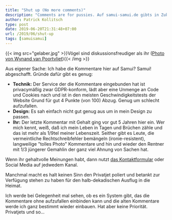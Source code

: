 ```yaml
---
title: "Shut up (No more comments)"
description: "Comments are for pussies. Auf samui-samui.de gibts in Zukunft keine mehr. Aus verschiedenen Gruenden. "
author: Patrick Kollitsch
type: post
date: 2019-06-20T21:31:48+07:00
url: /2019/06/shut-up
tags: [samuisamui]
---
```


{{< img src="gelaber.jpg" >}}V&ouml;gel sind diskussionsfreudiger als ihr ([Photo von Wynand van Poortvliet](https://unsplash.com/photos/4AmyOdXZAQc)){{< /img >}}

Aus eigener Sache: Ich habe die Kommentare hier auf Samui? Samui! abgeschafft. Gr&uuml;nde daf&uuml;r gibt es genug:

-   **Technik:** Der Service der die Kommentare eingebunden hat ist privacym&auml;&szlig;ig zwar GDPR-konform, l&auml;dt aber eine Unmenge an Code und Cookies nach und ist in den meisten Geschwindigkeitstests der Website Grund f&uuml;r gut 4 Punkte (von 100) Abzug. Genug um schlecht aufzufallen.
-   **Design:** Es sah einfach nicht gut genug aus um in mein Design zu passen.
-   **Ihr:** Der letzte Kommentar mit Gehalt ging vor gut 5 Jahren hier ein. Wer mich kennt, wei&szlig;, da&szlig; ich mein Leben in Tagen und Br&uuml;chen z&auml;hle und das ist mehr als 1/9tel meiner Lebenszeit. Seither gibt es Leute, die vermeintliche Rechtschreibfehler bem&auml;ngeln (ironie-resistent), langweilige "tolles Photo" Kommentare und hin und wieder den Rentner mit 1/3 j&uuml;ngerer Gemahlin der ganz viel Ahnung von Sachen hat. 

Wenn ihr gehaltvolle Meinungen habt, dann nutzt [das Kontaktformular](/kontakt/) oder Social Media auf jedwedem Kanal.

Manchmal macht es halt keinen Sinn den Privatjet poliert und betankt zur Verf&uuml;gung stehen zu haben f&uuml;r den halb-dekadischen Ausflug in die Heimat.

Ich werde bei Gelegenheit mal sehen, ob es ein System gibt, das die Kommentare ohne aufzufallen einbinden kann und die alten Kommentare werde ich ganz bestimmt wieder einbauen. Hat aber keine Priorit&auml;t. Privatjets und so...
